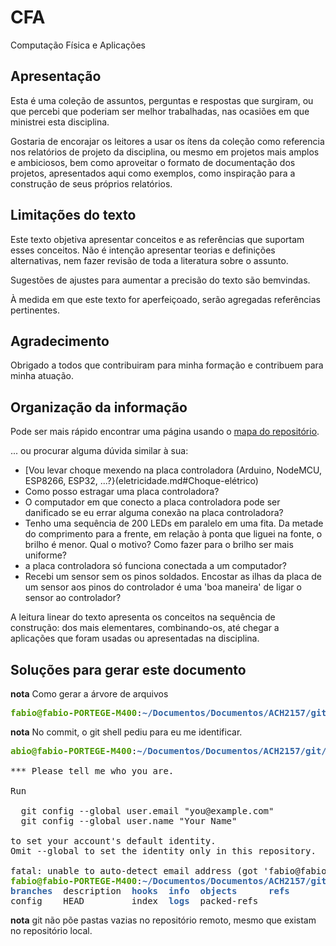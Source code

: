 # CFA
Computação Física e Aplicações

## Apresentação

Esta é uma coleção de assuntos, perguntas e respostas que surgiram, ou que percebi que poderiam ser melhor trabalhadas, nas ocasiões em que ministrei esta disciplina.

Gostaria de encorajar os leitores a usar os ítens da coleção como referencia nos relatórios de projeto da disciplina, ou mesmo em projetos mais amplos e ambiciosos, bem como aproveitar o formato de documentação dos projetos, apresentados aqui como exemplos, como inspiração para a construção de seus próprios relatórios.

## Limitações do texto

Este texto objetiva apresentar conceitos e as referências que suportam esses conceitos. Não é intenção apresentar teorias e definições alternativas, nem fazer revisão de toda a literatura sobre o assunto.

Sugestões de ajustes para aumentar a precisão do texto são bemvindas.

À medida em que este texto for aperfeiçoado, serão agregadas referências pertinentes.

## Agradecimento

Obrigado a todos que contribuiram para minha formação e contribuem para minha atuação.

## Organização da informação

Pode ser mais rápido encontrar uma página usando o [mapa do repositório](tree.md).

... ou procurar alguma dúvida similar à sua:

- [Vou levar choque mexendo na placa controladora (Arduino, NodeMCU, ESP8266, ESP32, ...?}(eletricidade.md#Choque-elétrico)
- Como posso estragar uma placa controladora?
- O computador em que conecto a placa controladora pode ser danificado se eu errar alguma conexão na placa controladora?
- Tenho uma sequência de 200 LEDs em paralelo em uma fita. Da metade do comprimento para a frente, em relação à ponta que liguei na fonte, o brilho é menor. Qual o motivo? Como fazer para o brilho ser mais uniforme?
- a placa controladora só funciona conectada a um computador?
- Recebi um sensor sem os pinos soldados. Encostar as ilhas da placa de um sensor aos pinos do controlador é uma 'boa maneira' de ligar o sensor ao controlador?

A leitura linear do texto apresenta os conceitos na sequência de construção: dos mais elementares, combinando-os, até chegar a aplicações que foram usadas ou apresentadas na disciplina.

## Soluções para gerar este documento 


**nota** Como gerar a árvore de arquivos

<pre><font color="#4E9A06"><b>fabio@fabio-PORTEGE-M400</b></font>:<font color="#3465A4"><b>~/Documentos/Documentos/ACH2157/git/CFA</b></font>$ tree -H . &gt;../tree.md
</pre>

**nota** No commit, o git shell pediu para eu me identificar.

<pre><font color="#4E9A06"><b>abio@fabio-PORTEGE-M400</b></font>:<font color="#3465A4"><b>~/Documentos/Documentos/ACH2157/git/CFA</b></font>$ git commit -m &quot;Estrutura inicial e algum texto&quot;

*** Please tell me who you are.

Run

  git config --global user.email &quot;you@example.com&quot;
  git config --global user.name &quot;Your Name&quot;

to set your account&apos;s default identity.
Omit --global to set the identity only in this repository.

fatal: unable to auto-detect email address (got &apos;fabio@fabio-PORTEGE-M400.(none)&apos;)
<font color="#4E9A06"><b>fabio@fabio-PORTEGE-M400</b></font>:<font color="#3465A4"><b>~/Documentos/Documentos/ACH2157/git/CFA</b></font>$ ls .git
<font color="#3465A4"><b>branches</b></font>  description  <font color="#3465A4"><b>hooks</b></font>  <font color="#3465A4"><b>info</b></font>  <font color="#3465A4"><b>objects</b></font>      <font color="#3465A4"><b>refs</b></font>
config    HEAD         index  <font color="#3465A4"><b>logs</b></font>  packed-refs
</pre>

**nota** git não põe pastas vazias no repositório remoto, mesmo que existam no repositório local.

